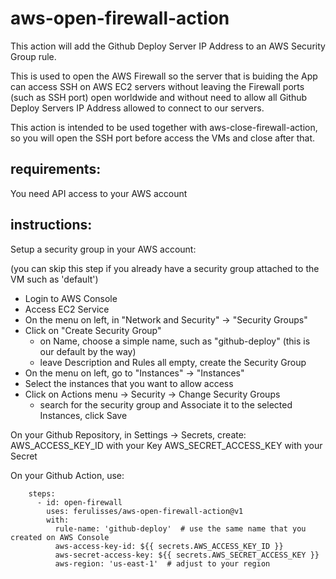 # aws-open-firewall-action

This action will add the Github Deploy Server IP Address to an AWS Security Group rule.

This is used to open the AWS Firewall so the server that is buiding the App can access SSH on AWS EC2 servers without leaving the Firewall ports (such as SSH port) open worldwide and without need to allow all Github Deploy Servers IP Address allowed to connect to our servers.

This action is intended to be used together with aws-close-firewall-action, so you will open the SSH port before access the VMs and close after that.

## requirements:

You need API access to your AWS account

## instructions:

Setup a security group in your AWS account:

(you can skip this step if you already have a security group attached to the VM such as 'default')
- Login to AWS Console
- Access EC2 Service
- On the menu on left, in "Network and Security" -> "Security Groups"
- Click on "Create Security Group"
  - on Name, choose a simple name, such as "github-deploy" (this is our default by the way)
  - leave Description and Rules all empty, create the Security Group
- On the menu on left, go to "Instances" -> "Instances"
- Select the instances that you want to allow access
- Click on Actions menu -> Security -> Change Security Groups
  - search for the security group and Associate it to the selected Instances, click Save

On your Github Repository, in Settings -> Secrets, create:
AWS_ACCESS_KEY_ID with your Key
AWS_SECRET_ACCESS_KEY with your Secret

On your Github Action, use:

```
    steps:
      - id: open-firewall
        uses: ferulisses/aws-open-firewall-action@v1
        with:
          rule-name: 'github-deploy'  # use the same name that you created on AWS Console
          aws-access-key-id: ${{ secrets.AWS_ACCESS_KEY_ID }}
          aws-secret-access-key: ${{ secrets.AWS_SECRET_ACCESS_KEY }}
          aws-region: 'us-east-1'  # adjust to your region 
```

